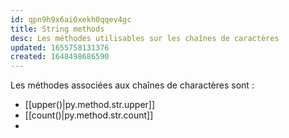 ```yaml
---
id: qpn9h9x6ai0xekh0qqev4gc
title: String methods
desc: Les méthodes utilisables sur les chaînes de caractères
updated: 1655758131376
created: 1648498686590
---
```


Les méthodes associées aux chaînes de charactères sont :

- [[upper()|py.method.str.upper]]
- [[count()|py.method.str.count]]
- 
